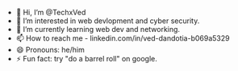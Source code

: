 - 👋 Hi, I’m @TechxVed
- 👀 I’m interested in web devlopment and cyber security.
- 🌱 I’m currently learning web dev and networking.
- 📫 How to reach me - linkedin.com/in/ved-dandotia-b069a5329
- 😄 Pronouns: he/him
- ⚡ Fun fact: try "do a barrel roll" on google.

<!---
TechxVed/TechxVed is a ✨ special ✨ repository because its `README.md` (this file) appears on your GitHub profile.
You can click the Preview link to take a look at your changes.
--->
